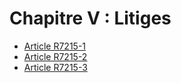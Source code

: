 # Chapitre V : Litiges

* [Article R7215-1](./LEGIARTI000018521322.md)
* [Article R7215-2](./LEGIARTI000018521320.md)
* [Article R7215-3](./LEGIARTI000018521318.md)
